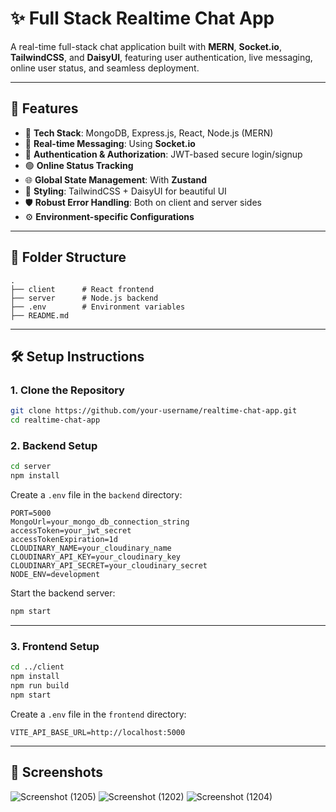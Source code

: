 # ✨ Full Stack Realtime Chat App

A real-time full-stack chat application built with **MERN**, **Socket.io**, **TailwindCSS**, and **DaisyUI**, featuring user authentication, live messaging, online user status, and seamless deployment.

---

## 🚀 Features

* 🌟 **Tech Stack**: MongoDB, Express.js, React, Node.js (MERN)
* 👾 **Real-time Messaging**: Using **Socket.io**
* 🎃 **Authentication & Authorization**: JWT-based secure login/signup
* 🟢 **Online Status Tracking**
* 🌐 **Global State Management**: With **Zustand**
* 🎨 **Styling**: TailwindCSS + DaisyUI for beautiful UI
* 🛡️ **Robust Error Handling**: Both on client and server sides
* ⚙️ **Environment-specific Configurations**

---

## 📁 Folder Structure

```
.
├── client      # React frontend
├── server      # Node.js backend
├── .env        # Environment variables
├── README.md
```

---

## 🛠️ Setup Instructions

### 1. Clone the Repository

```bash
git clone https://github.com/your-username/realtime-chat-app.git
cd realtime-chat-app
```

### 2. Backend Setup

```bash
cd server
npm install
```

Create a `.env` file in the `backend` directory:

```env
PORT=5000
MongoUrl=your_mongo_db_connection_string
accessToken=your_jwt_secret
accessTokenExpiration=1d
CLOUDINARY_NAME=your_cloudinary_name
CLOUDINARY_API_KEY=your_cloudinary_key
CLOUDINARY_API_SECRET=your_cloudinary_secret
NODE_ENV=development
```

Start the backend server:

```bash
npm start
```

---

### 3. Frontend Setup

```bash
cd ../client
npm install
npm run build
npm start
```
Create a `.env` file in the `frontend` directory:

```env
VITE_API_BASE_URL=http://localhost:5000
```
---

## 📸 Screenshots

![Screenshot (1205)](https://github.com/user-attachments/assets/2d174b55-2cc6-45cb-8ef5-8a8e3fa2ffd3)
![Screenshot (1202)](https://github.com/user-attachments/assets/1b4e7aae-1f7b-4172-9549-1b9a9a70feba)
![Screenshot (1204)](https://github.com/user-attachments/assets/89a9952d-2772-479f-8e2b-6b58abb60625)



